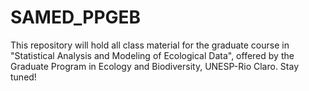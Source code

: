 # SAMED_PPGEB
This repository will hold all class material for the graduate course in "Statistical Analysis and Modeling of Ecological Data", offered by the Graduate Program in Ecology and Biodiversity, UNESP-Rio Claro. Stay tuned!
